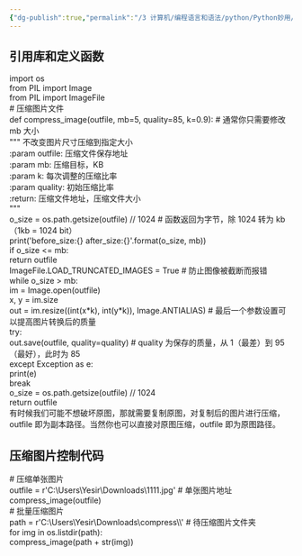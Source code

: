 ```yaml
---
{"dg-publish":true,"permalink":"/3 计算机/编程语言和语法/python/Python妙用/python图片压缩/","title":"python图片压缩"}
---
```



## 引用库和定义函数
import os  
from PIL import Image  
from PIL import ImageFile  
\# 压缩图片文件  
def compress_image(outfile, mb=5, quality=85, k=0.9): \# 通常你只需要修改 mb 大小  
""" 不改变图片尺寸压缩到指定大小  
:param outfile: 压缩文件保存地址  
:param mb: 压缩目标，KB  
:param k: 每次调整的压缩比率  
:param quality: 初始压缩比率  
:return: 压缩文件地址，压缩文件大小  
"""  
o_size = os.path.getsize(outfile) // 1024 \# 函数返回为字节，除 1024 转为 kb（1kb = 1024 bit）  
print('before_size:{} after_size:{}'.format(o_size, mb))  
if o_size \<= mb:  
return outfile  
ImageFile.LOAD_TRUNCATED_IMAGES = True \# 防止图像被截断而报错  
while o_size \> mb:  
im = Image.open(outfile)  
x, y = im.size  
out = im.resize((int(x\*k), int(y\*k)), Image.ANTIALIAS) \# 最后一个参数设置可以提高图片转换后的质量  
try:  
out.save(outfile, quality=quality) \# quality 为保存的质量，从 1（最差）到 95（最好），此时为 85  
except Exception as e:  
print(e)  
break  
o_size = os.path.getsize(outfile) // 1024  
return outfile  
有时候我们可能不想破坏原图，那就需要复制原图，对复制后的图片进行压缩，outfile 即为副本路径。当然你也可以直接对原图压缩，outfile 即为原图路径。

## 压缩图片控制代码
\# 压缩单张图片  
outfile = r'C:\Users\Yesir\Downloads\1111.jpg' \# 单张图片地址  
compress_image(outfile)  
\# 批量压缩图片  
path = r'C:\Users\Yesir\Downloads\compress\\\\' \# 待压缩图片文件夹  
for img in os.listdir(path):  
compress_image(path + str(img))
